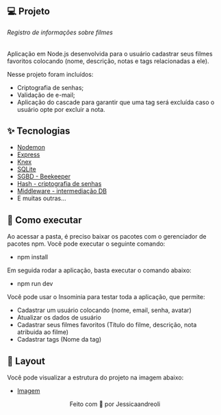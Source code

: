 ## 💻 Projeto

###### Registro de informações sobre filmes
Aplicação em Node.js desenvolvida para o usuário cadastrar seus filmes favoritos colocando (nome, descrição, notas e tags relacionadas a ele).

Nesse projeto foram incluídos:
- Criptografia de senhas;
- Validação de e-mail;
- Aplicação do cascade para garantir que uma tag será excluída caso o usuário opte por excluir a nota.

## ✨ Tecnologias

- [Nodemon](https://www.npmjs.com/package/nodemon)
- [Express](https://expressjs.com/pt-br/)
- [Knex](https://knexjs.org/guide/schema-builder.html)
- [SQLite](/#)
- [SGBD - Beekeeper](https://www.beekeeperstudio.io/)
- [Hash - criptografia de senhas](/#)
- [Middleware - intermediação DB](/#)
- E muitas outras…

## 🚀 Como executar

Ao acessar a pasta, é preciso baixar os pacotes com o gerenciador de pacotes npm.
Você pode executar o seguinte comando:
- npm install

Em seguida rodar a aplicação, basta executar o comando abaixo:
- npm run dev

Você pode usar o Insominia para testar toda a aplicação, que permite:
- Cadastrar um usuário colocando (nome, email, senha, avatar)
- Atualizar os dados de usuário
- Cadastrar seus filmes favoritos (Título do filme, descrição, nota atribuida ao filme)
- Cadastrar tags (Nome da tag)


## 🔖 Layout

Você pode visualizar a estrutura do projeto na imagem abaixo:

- [Imagem](src/assets/fluxo-aplicacao.png)


<p align="center">
  Feito com 💜 por Jessicaandreoli
</p>